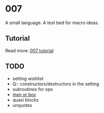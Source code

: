 # 007

A small language. A test bed for macro ideas.

## Tutorial

Read more: [007 tutorial](http://masak.github.io/007/)

## TODO

* setting wishlist
* Q:: constructors/destructors in the setting
* subroutines for ops
* [man or boy](https://en.wikipedia.org/wiki/Man_or_boy_test)
* quasi blocks
* unquotes
